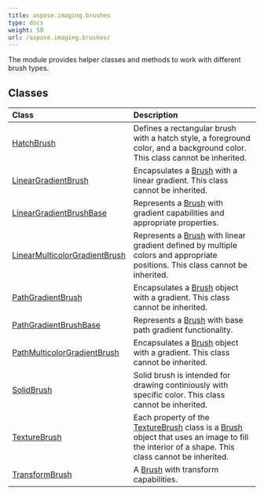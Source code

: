 ```yaml
---
title: aspose.imaging.brushes
type: docs
weight: 50
url: /aspose.imaging.brushes/
---
```



The module provides helper classes and methods to work with different brush types.

## **Classes**
| **Class** | **Description** |
| :- | :- |
| [HatchBrush](/imaging/python-net/aspose.imaging.brushes/hatchbrush/) | Defines a rectangular brush with a hatch style, a foreground color, and a background color. This class cannot be inherited. |
| [LinearGradientBrush](/imaging/python-net/aspose.imaging.brushes/lineargradientbrush/) | Encapsulates a [Brush](/imaging/python-net/aspose.imaging/brush/) with a linear gradient. This class cannot be inherited. |
| [LinearGradientBrushBase](/imaging/python-net/aspose.imaging.brushes/lineargradientbrushbase/) | Represents a [Brush](/imaging/python-net/aspose.imaging/brush/) with gradient capabilities and appropriate properties. |
| [LinearMulticolorGradientBrush](/imaging/python-net/aspose.imaging.brushes/linearmulticolorgradientbrush/) | Represents a [Brush](/imaging/python-net/aspose.imaging/brush/) with linear gradient defined by multiple colors and appropriate positions. This class cannot be inherited. |
| [PathGradientBrush](/imaging/python-net/aspose.imaging.brushes/pathgradientbrush/) | Encapsulates a [Brush](/imaging/python-net/aspose.imaging/brush/) object with a gradient. This class cannot be inherited. |
| [PathGradientBrushBase](/imaging/python-net/aspose.imaging.brushes/pathgradientbrushbase/) | Represents a [Brush](/imaging/python-net/aspose.imaging/brush/) with base path gradient functionality. |
| [PathMulticolorGradientBrush](/imaging/python-net/aspose.imaging.brushes/pathmulticolorgradientbrush/) | Encapsulates a [Brush](/imaging/python-net/aspose.imaging/brush/) object with a gradient. This class cannot be inherited. |
| [SolidBrush](/imaging/python-net/aspose.imaging.brushes/solidbrush/) | Solid brush is intended for drawing continiously with specific color. This class cannot be inherited. |
| [TextureBrush](/imaging/python-net/aspose.imaging.brushes/texturebrush/) | Each property of the [TextureBrush](/imaging/python-net/aspose.imaging.brushes/texturebrush/) class is a [Brush](/imaging/python-net/aspose.imaging/brush/) object that uses an image to fill the interior of a shape. This class cannot be inherited. |
| [TransformBrush](/imaging/python-net/aspose.imaging.brushes/transformbrush/) | A [Brush](/imaging/python-net/aspose.imaging/brush/) with transform capabilities. |

